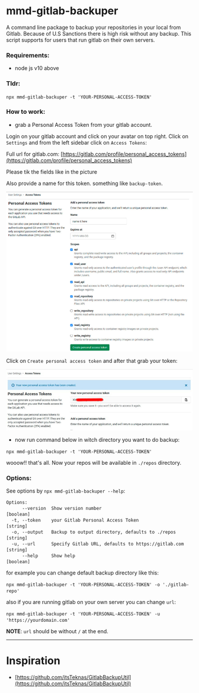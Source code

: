 # mmd-gitlab-backuper

A command line package to backup your repositories in your local from Gitlab. Because of U.S Sanctions there is high risk without any backup. This script supports for users that run gitlab on their own servers.

### Requirements:

- node js v10 above

### Tldr:

`npx mmd-gitlab-backuper -t 'YOUR-PERSONAL-ACCESS-TOKEN'`

### How to work:

- grab a Personal Access Token from your gitlab account.

Login on your gitlab account and click on your avatar on top right. Click on `Settings` and from the left sidebar click on `Access Tokens`:

Full url for gitlab.com: [https://gitlab.com/profile/personal_access_tokens](https://gitlab.com/profile/personal_access_tokens)

Please tik the fields like in the picture

Also provide a name for this token. something like `backup-token`.

![doc1](images/doc1.jpg)

Click on `Create personal access token` and after that grab your token:

![doc2](images/doc2.jpg)

- now run command below in witch directory you want to do backup:

`npx mmd-gitlab-backuper -t 'YOUR-PERSONAL-ACCESS-TOKEN'`

wooow!! that's all. Now your repos will be available in `./repos` directory.

### Options:

See options by `npx mmd-gitlab-backuper --help`:

```
Options:
      --version  Show version number                                   [boolean]
  -t, --token    your Gitlab Personal Access Token                      [string]
  -o, --output   Backup to output directory, defaults to ./repos        [string]
  -u, --url      Specify Gitlab URL, defaults to https://gitlab.com     [string]
      --help     Show help                                             [boolean]
```

for example you can change default backup directory like this:

`npx mmd-gitlab-backuper -t 'YOUR-PERSONAL-ACCESS-TOKEN' -o './gitlab-repo'`

also if you are running gitlab on your own server you can change `url`:

`npx mmd-gitlab-backuper -t 'YOUR-PERSONAL-ACCESS-TOKEN' -u 'https://yourdomain.com'`

**NOTE**: `url` should be without `/` at the end.

---

# Inspiration

- [https://github.com/itsTeknas/GitlabBackupUtil](https://github.com/itsTeknas/GitlabBackupUtil)
